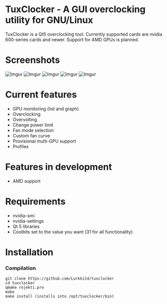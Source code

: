 TuxClocker - A GUI overclocking utility for GNU/Linux
========================================
TuxClocker is a Qt5 overclocking tool. Currently supported cards are nvidia 600-series cards and newer. Support for AMD GPUs is planned.

# Screenshots

![Imgur](https://i.imgur.com/fn8MoNj.png) ![Imgur](https://i.imgur.com/fuKIVW7.png) ![Imgur](https://i.imgur.com/cZCNzmN.png) ![Imgur](https://i.imgur.com/qkp2p7V.png) ![Imgur](https://i.imgur.com/TpmU8PD.png)

# Current features
- GPU monitoring (list and graph)
- Overclocking
- Overvolting
- Change power limit
- Fan mode selection
- Custom fan curve
- Provisional multi-GPU support
- Profiles

# Features in development
- AMD support

# Requirements
- nvidia-smi
- nvidia-settings
- Qt 5 libraries
- Coolbits set to the value you want (31 for all functionality)

# Installation

### Compilation
```
git clone https://github.com/Lurkki14/tuxclocker
cd tuxclocker
qmake rojekti.pro
make
make install (installs into /opt/tuxclocker/bin)
```




